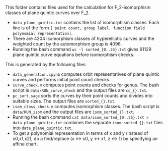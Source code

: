 This folder contains files used for the calculation for F_2-isomorphism classes of plane quintic curves over F_2.

- ```data_plane_quintic.txt``` contains the list of isomorphism classes. Each line is of the form ```[ point count, group label, function field polynomial representation]```.
- There are 4204 isomorphism classes of hyperelliptic curves and the weighted count by the automorphism group is 4096.
- Running the bash command ```wc -l sorted_{0..24}.txt``` gives 61129 plane quintic curve equations before isomorphism checks.

This is generated by the following files:
- ```data_generation.ipynb``` computes orbit representatives of plane quintic curves and performs initial point count checks.
- ```curve_check.m``` computes point counts and checks for genus. The bash script is ```data/RUN_curve_check``` and the output files are ```cc_{}.txt```.
- ```pc_sort.sage``` sorts the curves by their point counts and divides into suitable sizes. The output files are ```sorted_{}.txt```.
- ```isom_class_check.m``` computes isomorphism classes. The bash script is ```data/RUN_isom``` and the output files are ```isom_sorted_{}.txt```.
- Running the bash command ```cat data/isom_sorted_{0..25}.txt > data_plane_quintic.txt``` combines the separate ```isom_sorted_{}.txt``` files into ```data_plane_quintic.txt```.
- To get a polynomial representation in terms of x and y (instead of x0,x1,x2), do a find/replace (x <-> x0, y <-> x1, z <-> 1) by specifying an affine chart.
